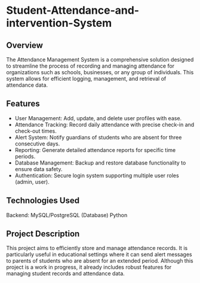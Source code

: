 # Student-Attendance-and-intervention-System

<h2>Overview</h2>
<div>
  The Attendance Management System is a comprehensive solution designed to streamline the process of recording and managing attendance for organizations such as schools, businesses, or any group of individuals. This system allows for efficient logging, management, and retrieval of attendance data.
</div>

<h2>Features</h2>
<ul>
  <li>User Management: Add, update, and delete user profiles with ease.</li>
  <li>Attendance Tracking: Record daily attendance with precise check-in and check-out times.</li>
  <li>Alert System: Notify guardians of students who are absent for three consecutive days.</li>
  <li>Reporting: Generate detailed attendance reports for specific time periods.</li>
  <li>Database Management: Backup and restore database functionality to ensure data safety.</li>
  <li>Authentication: Secure login system supporting multiple user roles (admin, user).</li>
</ul>

<h2>Technologies Used</h2>
<div>Backend:
MySQL/PostgreSQL (Database)
Python
</div>

<h2>Project Description</h2>
<div>This project aims to efficiently store and manage attendance records. It is particularly useful in educational settings where it can send alert messages to parents of students who are absent for an extended period. Although this project is a work in progress, it already includes robust features for managing student records and attendance data.</div>
